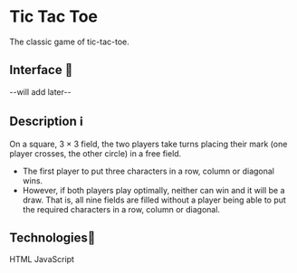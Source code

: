 # Tic Tac Toe 
The classic game of tic-tac-toe.

## Interface :low_brightness:
--will add later--

## Description :information_source:

On a square, 3 × 3 field, the two players take turns placing their mark (one player crosses, the other circle) in a free field.

* The first player to put three characters in a row, column or diagonal wins.
* However, if both players play optimally, neither can win and it will be a draw. That is, all nine fields are filled without a player being able to put the required characters in a row, column or diagonal.

## Technologies:pencil:

HTML  JavaScript
